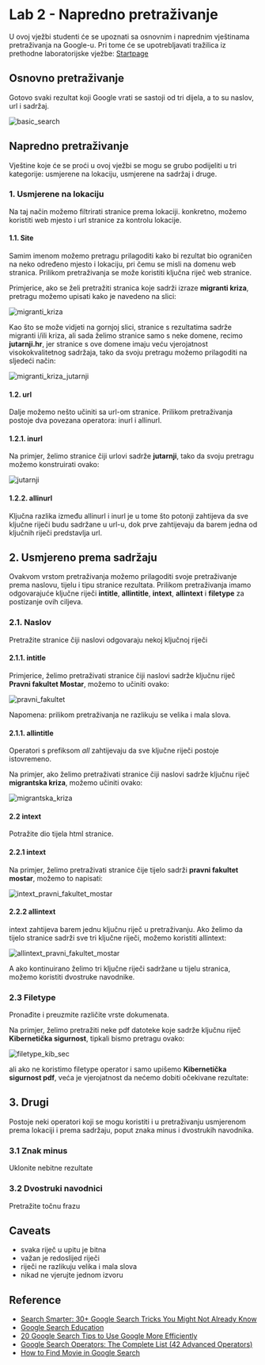 # Lab 2 - Napredno pretraživanje

U ovoj vježbi studenti će se upoznati sa osnovnim i naprednim vještinama pretraživanja na Google-u. Pri tome će se upotrebljavati tražilica iz prethodne laboratorijske vježbe: [Startpage](https://www.startpage.com/)

## Osnovno pretraživanje 

Gotovo svaki rezultat koji Google vrati se sastoji od tri dijela, a to su naslov, url i sadržaj.

![basic_search](figs/search_basic.png)

## Napredno pretraživanje 

Vještine koje će se proći u ovoj vježbi se mogu se grubo podijeliti u tri kategorije: usmjerene na lokaciju, usmjerene na sadržaj i druge.

### 1. Usmjerene na lokaciju

Na taj način možemo filtrirati stranice prema lokaciji. konkretno, možemo koristiti web mjesto i url stranice za kontrolu lokacije.

#### 1.1. Site

Samim imenom možemo pretragu prilagoditi kako bi rezultat bio ograničen na neko određeno mjesto i lokaciju, pri čemu se misli na domenu web stranica. Prilikom pretraživanja se može koristiti ključna riječ web stranice.

Primjerice, ako se želi pretražiti ​​stranica koje sadrži izraze **migranti kriza**, pretragu možemo upisati kako je navedeno na slici:

![migranti_kriza](figs/migranti_kriza.png)

Kao što se može vidjeti na gornjoj slici, stranice s rezultatima sadrže migranti i/ili kriza, ali sada želimo stranice samo s neke domene, recimo **jutarnji.hr**, jer stranice s ove domene imaju veću vjerojatnost visokokvalitetnog sadržaja, tako da svoju pretragu možemo prilagoditi na sljedeći način:

![migranti_kriza_jutarnji](figs/migranti_kriza_jutarnji.png)

#### 1.2. url

Dalje možemo nešto učiniti sa url-om stranice. Prilikom pretraživanja postoje dva povezana operatora: inurl i allinurl.

#### 1.2.1. inurl

Na primjer, želimo stranice čiji urlovi sadrže **jutarnji**, tako da svoju pretragu možemo konstruirati ovako:

![jutarnji](figs/jutarnji.png)

#### 1.2.2. allinurl

Ključna razlika između allinurl i inurl je u tome što potonji zahtijeva da sve ključne riječi budu sadržane u url-u, dok prve zahtijevaju da barem jedna od ključnih riječi predstavlja url.


## 2. Usmjereno prema sadržaju

Ovakvom vrstom pretraživanja možemo prilagoditi svoje pretraživanje prema naslovu, tijelu i tipu stranice rezultata. Prilikom pretraživanja imamo odgovarajuće ključne riječi **intitle**, **allintitle**, **intext**, **allintext** i **filetype** za postizanje ovih ciljeva.

### 2.1. Naslov

Pretražite stranice čiji naslovi odgovaraju nekoj ključnoj riječi

#### 2.1.1. intitle

Primjerice, želimo pretraživati ​​stranice čiji naslovi sadrže ključnu riječ **Pravni fakultet Mostar**, možemo to učiniti ovako:

![pravni_fakultet](figs/pravni_fakultet.png)

Napomena: prilikom pretraživanja ne razlikuju se velika i mala slova.

#### 2.1.1. allintitle

Operatori s prefiksom *all* zahtijevaju da sve ključne riječi postoje istovremeno.

Na primjer, ako želimo pretraživati ​​stranice čiji naslovi sadrže ključnu riječ **migrantska kriza**, možemo učiniti ovako:

![migrantska_kriza](figs/migrantska_kriza.png)

#### 2.2 intext
Potražite dio tijela html stranice.

#### 2.2.1 intext
Na primjer, želimo pretraživati ​​stranice čije tijelo sadrži **pravni fakultet mostar**, možemo to napisati:

![intext_pravni_fakultet_mostar](figs/intext_pravni_fakultet_mostar.png)

#### 2.2.2 allintext

intext zahtijeva barem jednu ključnu riječ u pretraživanju.  Ako želimo da tijelo stranice sadrži sve tri ključne riječi, možemo koristiti allintext:

![allintext_pravni_fakultet_mostar](figs/allintext_pravni_fakultet_mostar.png)

A ako kontinuirano želimo tri ključne riječi sadržane u tijelu stranica, možemo koristiti dvostruke navodnike.

### 2.3 Filetype
Pronađite i preuzmite različite vrste dokumenata.

Na primjer, želimo pretražiti neke pdf datoteke koje sadrže ključnu riječ **Kibernetička sigurnost**, tipkali bismo pretragu ovako:

![filetype_kib_sec](figs/filetype_kib_sec.png)

ali ako ne koristimo filetype operator i samo upišemo **Kibernetička sigurnost pdf**, veća je vjerojatnost da nećemo dobiti očekivane rezultate:

## 3. Drugi
Postoje neki operatori koji se mogu koristiti i u pretraživanju usmjerenom prema lokaciji i prema sadržaju, poput znaka minus i dvostrukih navodnika.

### 3.1 Znak minus
Uklonite nebitne rezultate

### 3.2 Dvostruki navodnici
Pretražite točnu frazu

## Caveats
- svaka riječ u upitu je bitna
- važan je redoslijed riječi
- riječi ne razlikuju velika i mala slova
- nikad ne vjerujte jednom izvoru

## Reference

- [Search Smarter: 30+ Google Search Tricks You Might Not Already Know](https://zapier.com/blog/advanced-google-search-tricks)
- [Google Search Education](https://www.google.com/intl/en-us/insidesearch/searcheducation/)
- [20 Google Search Tips to Use Google More Efficiently](https://www.lifehack.org/articles/technology/20-tips-use-google-search-efficiently.html)
- [Google Search Operators: The Complete List (42 Advanced Operators)](https://ahrefs.com/blog/google-advanced-search-operators/)
- [How to Find Movie in Google Search](https://www.youtube.com/watch?v=UKmknyasDWk)